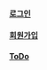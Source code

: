#### [로그인](https://tsihnavy99.github.io/signin)
#### [회원가입](https://tsihnavy99.github.io/signup)
#### [ToDo](https://tsihnavy99.github.io/todo)
